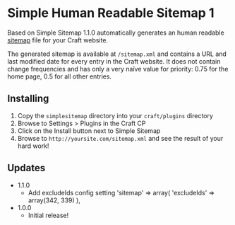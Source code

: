 # Simple Human Readable Sitemap 1

Based on Simple Sitemap 1.1.0 automatically generates an human readable [sitemap](http://www.sitemaps.org/) file for
your Craft website.

The generated sitemap is available at `/sitemap.xml` and contains a URL and last modified
date for every entry in the Craft website. It does not contain change frequencies and has
only a very naîve value for priority: 0.75 for the home page, 0.5 for all other entries.

## Installing

1. Copy the `simplesitemap` directory into your `craft/plugins` directory
2. Browse to Settings > Plugins in the Craft CP
3. Click on the Install button next to Simple Sitemap
4. Browse to `http://yoursite.com/sitemap.xml` and see the result of your hard work!

## Updates

* 1.1.0
	* Add excludeIds config setting
  	'sitemap' => array(
          'excludeIds' => array(342, 339)
     	),
* 1.0.0
	* Initial release!
